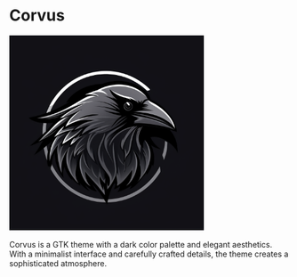 # Corvus

  <img src="Corvus.svg" width="350" title="hover text">

Corvus is a GTK theme with a dark color palette and elegant aesthetics. With a minimalist interface and carefully crafted details, the theme creates a sophisticated atmosphere.

